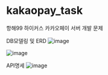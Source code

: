 # kakaopay_task
항해99 하이커스 카카오페이 서버 개발 문제

DB모델링 및 ERD
![image](https://user-images.githubusercontent.com/31820402/222454619-551bb7db-d6ef-4da7-9de4-c4d67a8b52df.png)

![image](https://user-images.githubusercontent.com/31820402/222454780-af4eeadd-3d00-4a5c-b154-47fe82b4f2b7.png)

API명세
![image](https://user-images.githubusercontent.com/31820402/222476844-bd65ef8e-85ee-4c4d-9ac3-980be8479d58.png)
